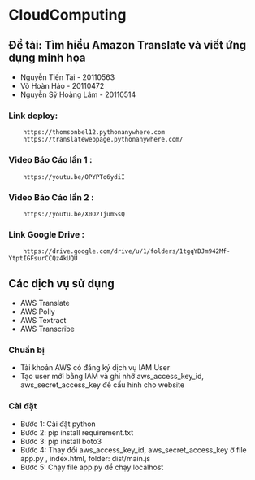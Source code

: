# CloudComputing

## Đề tài: Tìm hiểu Amazon Translate và viết ứng dụng minh họa

- Nguyễn Tiến Tài - 20110563
- Võ Hoàn Hảo - 20110472
- Nguyễn Sỹ Hoàng Lâm - 20110514
        
### Link deploy: 
        https://thomsonbel12.pythonanywhere.com
        https://translatewebpage.pythonanywhere.com/
        
### Video Báo Cáo lần 1 : 
        https://youtu.be/OPYPTo6ydiI
### Video Báo Cáo lần 2 :
        https://youtu.be/X0O2TjumSsQ
### Link Google Drive : 
        https://drive.google.com/drive/u/1/folders/1tgqYDJm942Mf-YtptIGFsurCCQz4kUQU

## Các dịch vụ sử dụng

- AWS Translate
- AWS Polly
- AWS Textract
- AWS Transcribe

### Chuẩn bị
- Tài khoản AWS có đăng ký dịch vụ IAM User
- Tạo user mới bằng IAM và ghi nhớ aws_access_key_id, aws_secret_access_key để cấu hình cho website

### Cài đặt

- Bước 1: Cài đặt python
- Bước 2: pip install requirement.txt
- Bước 3: pip install boto3
- Bước 4: Thay đổi aws_access_key_id, aws_secret_access_key ở file app.py , index.html, folder: dist/main.js
- Bước 5: Chạy file app.py để chạy localhost


